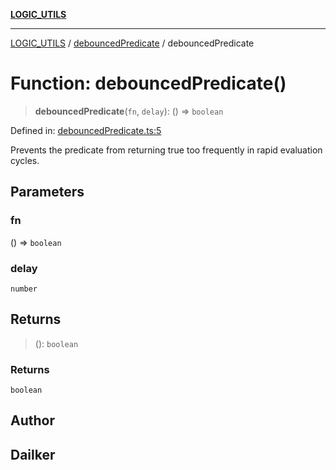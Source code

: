 [**LOGIC_UTILS**](../../README.md)

***

[LOGIC_UTILS](../../README.md) / [debouncedPredicate](../README.md) / debouncedPredicate

# Function: debouncedPredicate()

> **debouncedPredicate**(`fn`, `delay`): () => `boolean`

Defined in: [debouncedPredicate.ts:5](https://github.com/dailker/everyutil/blob/9ec04d41a381dab61073bf86e9abc70eaf55066d/src/logic/debouncedPredicate.ts#L5)

Prevents the predicate from returning true too frequently in rapid evaluation cycles.

## Parameters

### fn

() => `boolean`

### delay

`number`

## Returns

> (): `boolean`

### Returns

`boolean`

## Author

## Dailker
